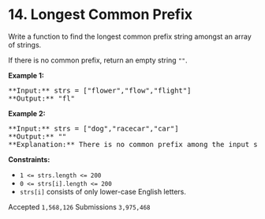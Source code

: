 # 14. Longest Common Prefix

Write a function to find the longest common prefix string amongst an array of strings.

If there is no common prefix, return an empty string `""`.

**Example 1:**

<pre>
**Input:** strs = ["flower","flow","flight"]
**Output:** "fl"
</pre>

**Example 2:**

<pre>
**Input:** strs = ["dog","racecar","car"]
**Output:** ""
**Explanation:** There is no common prefix among the input strings.
</pre>

**Constraints:**

* `1 <= strs.length <= 200`
* `0 <= strs[i].length <= 200`
* `strs[i]` consists of only lower-case English letters.

Accepted `1,568,126` Submissions `3,975,468`
